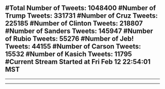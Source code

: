 #Total Number of Tweets: 1048400 
#Number of Trump Tweets: 331731
#Number of Cruz Tweets: 225185
#Number of Clinton Tweets: 218807
#Number of Sanders Tweets: 145947
#Number of Rubio Tweets: 55276
#Number of Jeb! Tweets: 44155
#Number of Carson Tweets: 15532
#Number of Kasich Tweets: 11795
#Current Stream Started at Fri Feb 12 22:54:01 MST
---
---
---
